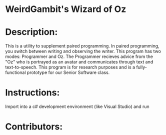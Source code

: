 # WeirdGambit's Wizard of Oz 

# Description:

This is a utility to supplement paired programming. In paired programming, you switch between writing and observing the writer. This program has two modes: Programmer and Oz. The Programmer recieves advice from the "Oz" who is portrayed as an avatar and communicates through text and text-to-speech. This program is for research purposes and is a fully-functional prototype for our Senior Software class.

# Instructions:

Import into a c# development environment (like Visual Studio) and run 

# Contributors:

